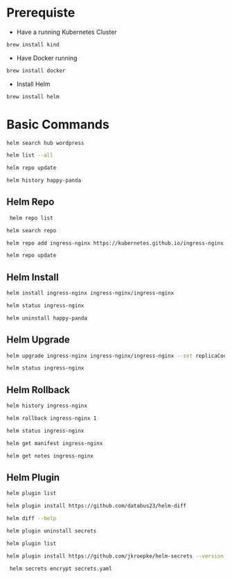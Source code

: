# Prerequiste

- Have a running Kubernetes Cluster

```sh
brew install kind 
```

- Have Docker running 

```sh
brew install docker 
```

- Install Helm

```sh
brew install helm
```

# Basic Commands

```sh
helm search hub wordpress
```

```sh
helm list --all
```

```sh
helm repo update
```

```sh
helm history happy-panda
```

## Helm Repo

```sh
 helm repo list
```

```sh
helm search repo
```

```sh
helm repo add ingress-nginx https://kubernetes.github.io/ingress-nginx
```

```sh
helm repo update
```

## Helm Install

```sh
helm install ingress-nginx ingress-nginx/ingress-nginx
```

```sh
helm status ingress-nginx
```

```sh
helm uninstall happy-panda
```

## Helm Upgrade

```sh
helm upgrade ingress-nginx ingress-nginx/ingress-nginx --set replicaCount=3
```

```sh
helm status ingress-nginx
```

## Helm Rollback

```sh
helm history ingress-nginx
```

```sh
helm rollback ingress-nginx 1
```

```sh
helm status ingress-nginx
```

```sh
helm get manifest ingress-nginx
```

```sh
helm get notes ingress-nginx
```

## Helm Plugin

```sh
helm plugin list 
```

```sh
helm plugin install https://github.com/databus23/helm-diff
```

```sh
helm diff --help
```

```sh
helm plugin uninstall secrets
```

```sh
helm plugin list
```

```sh
helm plugin install https://github.com/jkroepke/helm-secrets --version v4.6.0
```

```sh
 helm secrets encrypt secrets.yaml 
```